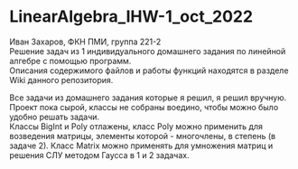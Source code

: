 # LinearAlgebra_IHW-1_oct_2022

Иван Захаров, ФКН ПМИ, группа 221-2                                                                                                                         
Решение задач из 1 индивидуального домашнего задания по линейной алгебре с помощью программ.                                                               
Описания содержимого файлов и работы функций находятся в разделе Wiki данного репозитория.


Все задачи из домашнего задания которые я решил, я решил вручную.                                                                                                                        
Проект пока сырой, классы не собраны воедино, чтобы можно было удобно решать задачи.                                                                                    
Классы BigInt и Poly отлажены, класс Poly можно применить для возведения матрицы, элементы которой - многочлены, в степень (в задаче 2).
Класс Matrix можно применять для умножения матриц и решения СЛУ методом Гаусса в 1 и 2 задачах.
